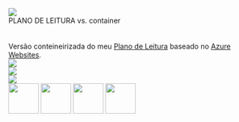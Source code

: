 <a href="http://claudfatec.westeurope.cloudapp.azure.com"><img src="https://calm-coast-0dcfade10.1.azurestaticapps.net//book.png"></a><br>
PLANO DE LEITURA vs. container<br><br><br>
Versão conteineirizada do meu <a href="https://github.com/claudfatec/bible">Plano de Leitura</a> baseado no <a href="https://azure.microsoft.com/pt-br/services/app-service/web">Azure Websites</a>.<br>
<img src="https://img.shields.io/badge/status-incomplete-red"><br>
<img src="https://img.shields.io/github/last-commit/claudfatec/phpdocker?style=for-the-badge"><br>
<img src="https://img.shields.io/github/languages/top/claudfatec/phpdocker"><br>
<img width="60px" height="60px" src="https://w7.pngwing.com/pngs/298/299/png-transparent-docker-yaml-github-repository-github-text-logo-fedora.png">
<img width="60px" height="60px" src="https://img2.gratispng.com/20180921/kvs/kisspng-php-image-magic-quotes-emblem-logo-php-vector-1-free-php-graphics-download-5ba4b4319ad475.2145990715375206896342.jpg">
<img width="60px" height="60px" src="https://w7.pngwing.com/pngs/696/424/png-transparent-logo-css-css3-thumbnail.png">
<img width="60px" height="60px" src="https://img2.gratispng.com/20180802/tpl/kisspng-logo-html5-brand-clip-art-%E6%9D%89-%E5%B1%B1-%E8%89%AF-%E9%9B%84-5b62be01b565d5.334247781533197825743.jpg">
